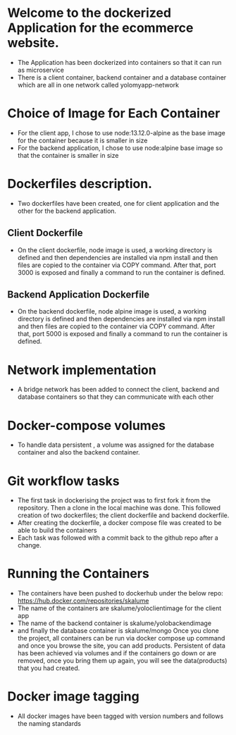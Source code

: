 # Welcome to the dockerized Application for the ecommerce website.
 - The Application has been dockerized into containers so that it can run as microservice
 - There is a client container, backend container and a database container which are all in one network called yolomyapp-network 
# Choice of Image for Each Container
- For the client app, I chose to use node:13.12.0-alpine as the base image for the container because it is smaller in size
- For the backend application, I chose to use node:alpine base image so that the container is smaller in size


# Dockerfiles description.
- Two dockerfiles have been created, one for client application and the other for the backend application.
##  Client Dockerfile
- On the client dockerfile, node image is used, a working directory is defined and then dependencies are installed via npm install and then files are copied to the container via COPY command. After that, port 3000 is exposed and finally a command to run the container is defined.
##  Backend Application Dockerfile
- On the backend dockerfile, node alpine image is used, a working directory is defined and then dependencies are installed via npm install and then files are copied to the container via COPY command. After that, port 5000 is exposed and finally a command to run the container is defined.


# Network implementation
- A bridge network has been added to connect the client, backend and database containers so that they can communicate with each other

# Docker-compose volumes
- To handle data persistent , a volume was assigned for the database container and also the backend container.

# Git workflow tasks
- The first task in dockerising the project was to first fork it from the repository. Then a clone in the local machine was done. This followed creation of two dockerfiles; the client dockerfile and backend dockerfile.
- After creating the dockerfile, a docker compose file was created to be able to build the containers
- Each task was followed with a commit back to the github repo after a change.

# Running the Containers
- The containers have been pushed to dockerhub under the below repo:
https://hub.docker.com/repositories/skalume
- The name of the containers are skalume/yoloclientimage for the client app
- The name of the backend container is skalume/yolobackendimage
- and finally the database container is skalume/mongo
Once you clone the project, all containers can be run via docker compose up command and once you browse the site, you can add products. Persistent of data has been achieved via volumes and if the containers go down or are removed, once you bring them up again, you will see the data(products) that you had created.


# Docker image tagging
- All docker images have been tagged with version numbers and follows the naming standards

